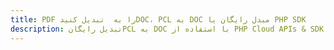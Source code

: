 ---title: PDF را به  تبدیل کنیدDOC، PCL به DOC مبدل رایگان یا PHP SDKdescription: تبدیل رایگانPCL به DOC با استفاده از PHP Cloud APIs & SDK همچنین اسناد PDF را در Cloud ایجاد، ویرایش و رندر کنید.---